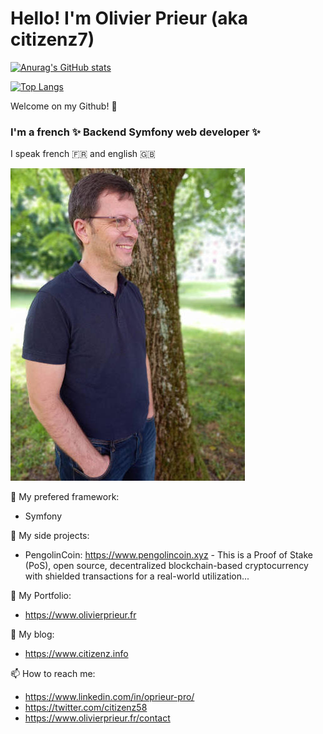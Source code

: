 # Hello! I'm Olivier Prieur (aka citizenz7)

<!--
**citizenz7/citizenz7** is a ✨ _special_ ✨ repository because its `README.md` (this file) appears on your GitHub profile.

Here are some ideas to get you started:
-->

[![Anurag's GitHub stats](https://github-readme-stats.vercel.app/api?username=citizenz7&count_private=true&show_icons=true)](https://github.com/anuraghazra/github-readme-stats)

[![Top Langs](https://github-readme-stats.vercel.app/api/top-langs/?username=citizenz7)](https://github.com/anuraghazra/github-readme-stats)

Welcome on my Github! :pray:

### I'm a french ✨ Backend Symfony web developer ✨

I speak french :fr: and english :gb:

![Cover](https://github.com/citizenz7/citizenz7/blob/master/img/op-2021-3.jpg)

<!--
🔭 My projects:
- a Wordpress theme (PHP, MySQL, Wordpress)
- a portfolio (PHP, MySQL, Bootstrap, CSS, MVC)
- an online music catalog (PHP, MySQL, Bootstrap, CSS)
- a Dasboard with PHP, MySQL (MVC + POO)
- a Dashboard with Symfony 5
- a personnal blog with Symfony 5
- a mobile application with React Native
- a Dashboard (PHP) for a french administration
- a complete blog platform with Symfony 5, multilingual
- a blog for PengolinCoin cryptocurrency with Symfony 5
- a personal portfolio with Symfony 5
-->

🌱 My prefered framework:
- Symfony

<!--
👯 Other releases:
- Bomberman (Javascript vanilla)
-->

<!--
😄 I’m currently working with:
- Symfony
- Docker
- Sylius
- ...
-->

💬 My side projects:
- PengolinCoin: https://www.pengolincoin.xyz - This is a Proof of Stake (PoS), open source, decentralized blockchain-based cryptocurrency with shielded transactions for a real-world utilization... 

🌱 My Portfolio: 
- https://www.olivierprieur.fr

💬 My blog: 
- https://www.citizenz.info

📫 How to reach me:
- https://www.linkedin.com/in/oprieur-pro/
- https://twitter.com/citizenz58
- https://www.olivierprieur.fr/contact

<!--
- 🌱 I’m currently learning ...
- 👯 I’m looking to collaborate on ...
- 🤔 I’m looking for help with ...
- 💬 Ask me about ...
- 📫 How to reach me: ...
- 😄 Pronouns: ...
- ⚡ Fun fact: ...
-->
